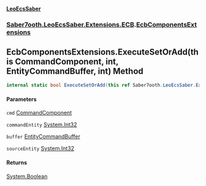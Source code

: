 #### [LeoEcsSaber](index.md 'index')
### [Saber7ooth.LeoEcsSaber.Extensions.ECB](Saber7ooth.LeoEcsSaber.Extensions.ECB.md 'Saber7ooth.LeoEcsSaber.Extensions.ECB').[EcbComponentsExtensions](EcbComponentsExtensions.md 'Saber7ooth.LeoEcsSaber.Extensions.ECB.EcbComponentsExtensions')

## EcbComponentsExtensions.ExecuteSetOrAdd(this CommandComponent, int, EntityCommandBuffer, int) Method

```csharp
internal static bool ExecuteSetOrAdd(this ref Saber7ooth.LeoEcsSaber.Extensions.ECB.CommandComponent cmd, int commandEntity, Saber7ooth.LeoEcsSaber.Extensions.ECB.EntityCommandBuffer buffer, out int sourceEntity);
```
#### Parameters

<a name='Saber7ooth.LeoEcsSaber.Extensions.ECB.EcbComponentsExtensions.ExecuteSetOrAdd(thisSaber7ooth.LeoEcsSaber.Extensions.ECB.CommandComponent,int,Saber7ooth.LeoEcsSaber.Extensions.ECB.EntityCommandBuffer,int).cmd'></a>

`cmd` [CommandComponent](CommandComponent.md 'Saber7ooth.LeoEcsSaber.Extensions.ECB.CommandComponent')

<a name='Saber7ooth.LeoEcsSaber.Extensions.ECB.EcbComponentsExtensions.ExecuteSetOrAdd(thisSaber7ooth.LeoEcsSaber.Extensions.ECB.CommandComponent,int,Saber7ooth.LeoEcsSaber.Extensions.ECB.EntityCommandBuffer,int).commandEntity'></a>

`commandEntity` [System.Int32](https://docs.microsoft.com/en-us/dotnet/api/System.Int32 'System.Int32')

<a name='Saber7ooth.LeoEcsSaber.Extensions.ECB.EcbComponentsExtensions.ExecuteSetOrAdd(thisSaber7ooth.LeoEcsSaber.Extensions.ECB.CommandComponent,int,Saber7ooth.LeoEcsSaber.Extensions.ECB.EntityCommandBuffer,int).buffer'></a>

`buffer` [EntityCommandBuffer](EntityCommandBuffer.md 'Saber7ooth.LeoEcsSaber.Extensions.ECB.EntityCommandBuffer')

<a name='Saber7ooth.LeoEcsSaber.Extensions.ECB.EcbComponentsExtensions.ExecuteSetOrAdd(thisSaber7ooth.LeoEcsSaber.Extensions.ECB.CommandComponent,int,Saber7ooth.LeoEcsSaber.Extensions.ECB.EntityCommandBuffer,int).sourceEntity'></a>

`sourceEntity` [System.Int32](https://docs.microsoft.com/en-us/dotnet/api/System.Int32 'System.Int32')

#### Returns
[System.Boolean](https://docs.microsoft.com/en-us/dotnet/api/System.Boolean 'System.Boolean')